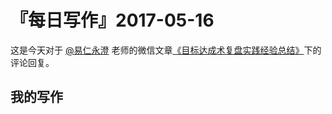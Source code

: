 # 『每日写作』2017-05-16

这是今天对于 [@易仁永澄](http://weibo.com/u/1640237087) 老师的微信文章[《目标达成术复盘实践经验总结》](http://mp.weixin.qq.com/s/It2Z0h5Pn9yhkxr0O2M7gQ)下的评论回复。

## 我的写作